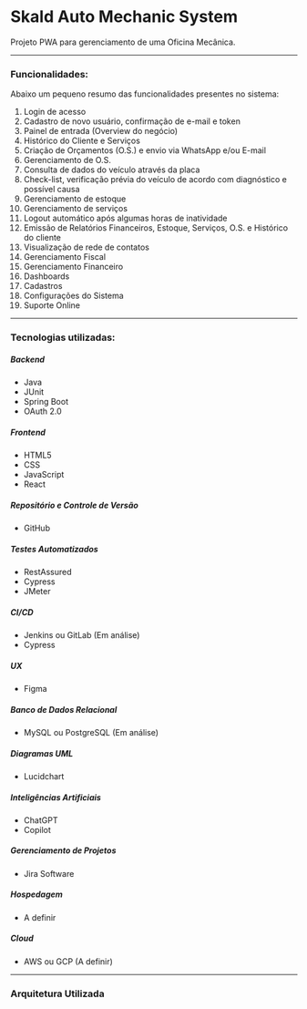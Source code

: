 
<h1><b>Skald Auto Mechanic System</b></h1>
<p>Projeto PWA para gerenciamento de uma Oficina Mecânica.</p>

<hr>

<h3>Funcionalidades:</h3>
<p>Abaixo um pequeno resumo das funcionalidades presentes no sistema:</p>

<ol>
  <li>Login de acesso</li>
  <li>Cadastro de novo usuário, confirmação de e-mail e token</li>
  <li>Painel de entrada (Overview do negócio)</li>
  <li>Histórico do Cliente e Serviços</li>
  <li>Criação de Orçamentos (O.S.) e envio via WhatsApp e/ou E-mail</li>
  <li>Gerenciamento de O.S.</li>
  <li>Consulta de dados do veículo através da placa</li>
  <li>Check-list, verificação prévia do veículo de acordo com diagnóstico e possível causa</li>
  <li>Gerenciamento de estoque</li>
  <li>Gerenciamento de serviços</li>
  <li>Logout automático após algumas horas de inatividade</li>
  <li>Emissão de Relatórios Financeiros, Estoque, Serviços, O.S. e Histórico do cliente</li>
  <li>Visualização de rede de contatos</li>
  <li>Gerenciamento Fiscal</li>
  <li>Gerenciamento Financeiro</li>
  <li>Dashboards</li>
  <li>Cadastros</li>
  <li>Configurações do Sistema</li>
  <li>Suporte Online</li>
</ol>

<hr>

<h3>Tecnologias utilizadas:</h3>

<h5>Backend</h5>
<ul>
  <li>Java</li>
  <li>JUnit</li>
  <li>Spring Boot</li>
  <li>OAuth 2.0</li>
</ul>

<h5>Frontend</h5>
<ul>
  <li>HTML5</li>
  <li>CSS</li>
  <li>JavaScript</li>
  <li>React</li>
</ul>

<h5>Repositório e Controle de Versão</h5>
<ul>
  <li>GitHub</li>
</ul>

<h5>Testes Automatizados</h5>
<ul>
  <li>RestAssured</li>
  <li>Cypress</li>
  <li>JMeter</li>
</ul>

<h5>CI/CD</h5>
<ul>
  <li>Jenkins ou GitLab (Em análise)</li>
  <li>Cypress</li>
</ul>

<h5>UX</h5>
<ul>
  <li>Figma</li>
</ul>

<h5>Banco de Dados Relacional</h5>
<ul>
  <li>MySQL ou PostgreSQL (Em análise)</li>
</ul>

<h5>Diagramas UML</h5>
<ul>
  <li>Lucidchart</li>
</ul>

<h5>Inteligências Artificiais</h5>
<ul>
  <li>ChatGPT</li>
  <li>Copilot</li>
</ul>

<h5>Gerenciamento de Projetos</h5>
<ul>
  <li>Jira Software</li>
</ul>

<h5>Hospedagem</h5>
<ul>
  <li>A definir</li>
</ul>

<h5>Cloud</h5>
<ul>
  <li>AWS ou GCP (A definir)</li>
</ul>

<hr>

<h3>Arquitetura Utilizada</h3>

